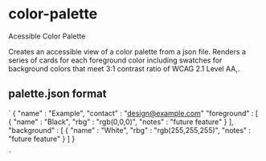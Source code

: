 # color-palette
Acessible Color Palette

Creates an accessible view of a color palette from a json file.  Renders a series of cards for each foreground color including swatches for background colors that meet 3:1 contrast ratio of WCAG 2.1 Level AA,.

## palette.json format

`
{
  "name" : "Example",
  "contact" : "design@example.com"
  "foreground" : [
    {
      "name" : "Black",
      "rbg" : "rgb(0,0,0)",
      "notes" : "future feature"
    }
  ],
  "background" : [
    {
      "name" : "White",
      "rbg" : "rgb(255,255,255)",
      "notes" : "future feature"
    }
  ]
}

`

